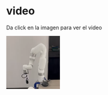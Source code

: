 # video
Da click en la imagen para ver el video

[![Watch the video](r.png)](https://ftrejog.github.io/pfm/)
